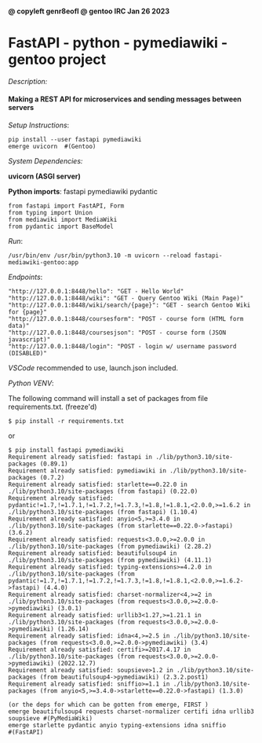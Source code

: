#### @ copyleft genr8eofl @ gentoo IRC Jan 26 2023
# FastAPI - python - pymediawiki - gentoo project

_Description:_

#### Making a REST API for microservices and sending messages between servers

_Setup Instructions_:

    pip install --user fastapi pymediawiki
    emerge uvicorn  #(Gentoo)

_System Dependencies:_

**uvicorn (ASGI server)**

**Python imports**:
fastapi pymediawiki pydantic

    from fastapi import FastAPI, Form
    from typing import Union
    from mediawiki import MediaWiki 
    from pydantic import BaseModel


_Run_:

 ``/usr/bin/env /usr/bin/python3.10 -m uvicorn --reload fastapi-mediawiki-gentoo:app ``

_Endpoints_:

    "http://127.0.0.1:8448/hello": "GET - Hello World"
    "http://127.0.0.1:8448/wiki": "GET - Query Gentoo Wiki (Main Page)"
    "http://127.0.0.1:8448/wiki/search/{page}": "GET - search Gentoo Wiki for {page}"
    "http://127.0.0.1:8448/coursesform": "POST - course form (HTML form data)"
    "http://127.0.0.1:8448/coursesjson": "POST - course form (JSON javascript)"
    "http://127.0.0.1:8448/login": "POST - login w/ username password (DISABLED)"


*VSCode* recommended to use, launch.json included.


_Python VENV_:

The following command will install a set of packages from file requirements.txt. (freeze'd)

``$ pip install -r requirements.txt``

or

    $ pip install fastapi pymediawiki
    Requirement already satisfied: fastapi in ./lib/python3.10/site-packages (0.89.1)
    Requirement already satisfied: pymediawiki in ./lib/python3.10/site-packages (0.7.2)
    Requirement already satisfied: starlette==0.22.0 in ./lib/python3.10/site-packages (from fastapi) (0.22.0)
    Requirement already satisfied: pydantic!=1.7,!=1.7.1,!=1.7.2,!=1.7.3,!=1.8,!=1.8.1,<2.0.0,>=1.6.2 in ./lib/python3.10/site-packages (from fastapi) (1.10.4)
    Requirement already satisfied: anyio<5,>=3.4.0 in ./lib/python3.10/site-packages (from starlette==0.22.0->fastapi) (3.6.2)
    Requirement already satisfied: requests<3.0.0,>=2.0.0 in ./lib/python3.10/site-packages (from pymediawiki) (2.28.2)
    Requirement already satisfied: beautifulsoup4 in ./lib/python3.10/site-packages (from pymediawiki) (4.11.1)
    Requirement already satisfied: typing-extensions>=4.2.0 in ./lib/python3.10/site-packages (from pydantic!=1.7,!=1.7.1,!=1.7.2,!=1.7.3,!=1.8,!=1.8.1,<2.0.0,>=1.6.2->fastapi) (4.4.0)
    Requirement already satisfied: charset-normalizer<4,>=2 in ./lib/python3.10/site-packages (from requests<3.0.0,>=2.0.0->pymediawiki) (3.0.1)
    Requirement already satisfied: urllib3<1.27,>=1.21.1 in ./lib/python3.10/site-packages (from requests<3.0.0,>=2.0.0->pymediawiki) (1.26.14)
    Requirement already satisfied: idna<4,>=2.5 in ./lib/python3.10/site-packages (from requests<3.0.0,>=2.0.0->pymediawiki) (3.4)
    Requirement already satisfied: certifi>=2017.4.17 in ./lib/python3.10/site-packages (from requests<3.0.0,>=2.0.0->pymediawiki) (2022.12.7)
    Requirement already satisfied: soupsieve>1.2 in ./lib/python3.10/site-packages (from beautifulsoup4->pymediawiki) (2.3.2.post1)
    Requirement already satisfied: sniffio>=1.1 in ./lib/python3.10/site-packages (from anyio<5,>=3.4.0->starlette==0.22.0->fastapi) (1.3.0)

    (or the deps for which can be gotten from emerge, FIRST )    
    emerge beautifulsoup4 requests charset-normalizer certifi idna urllib3 soupsieve #(PyMediaWiki)
    emerge starlette pydantic anyio typing-extensions idna sniffio                   #(FastAPI)
